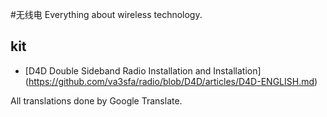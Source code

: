#无线电
Everything about wireless technology.
## kit
- [D4D Double Sideband Radio Installation and Installation] (https://github.com/va3sfa/radio/blob/D4D/articles/D4D-ENGLISH.md)

All translations done by Google Translate.